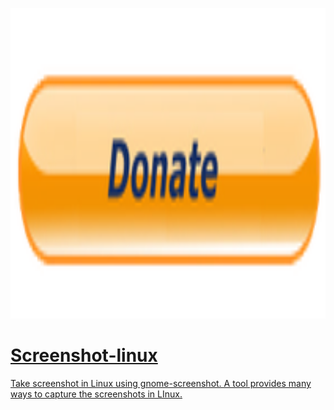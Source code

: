 <a href="https://paypal.me/efxtv"><img src="https://raw.githubusercontent.com/efxtv/efxtv/master/assets/donate-efx-tv.png" alt="Paypal" width="840" height="497">
# Screenshot-linux
Take screenshot in Linux using gnome-screenshot. A tool provides many ways to capture the screenshots in LInux.


